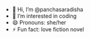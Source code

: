 - 👋 Hi, I’m @panchasaradisha
- 👀 I’m interested in coding 
- 😄 Pronouns: she/her 
- ⚡ Fun fact: love fiction novel 

<!---
panchasaradisha/panchasaradisha is a ✨ special ✨ repository because its `README.md` (this file) appears on your GitHub profile.
You can click the Preview link to take a look at your changes.
--->
